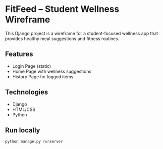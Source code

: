 # FitFeed – Student Wellness Wireframe

This Django project is a wireframe for a student-focused wellness app that provides healthy meal suggestions and fitness routines.

## Features
- Login Page (static)
- Home Page with wellness suggestions
- History Page for logged items

## Technologies
- Django
- HTML/CSS
- Python

## Run locally
```bash
python manage.py runserver

